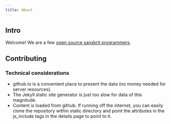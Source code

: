 ```yaml
---
title: About
---
```


## Intro

Welcome! We are a few [open source sanskrit programmers](https://groups.google.com/forum/#!forum/sanskrit-programmers).

## Contributing
### Technical considerations
- github.io is a convenient place to present the data (no money needed for server resources).
- The Jekyll static site generator is just too slow for data of this magnitude.
- Content is loaded from github. If running off the internet, you can easily clone the repository within static directory and point the attributes in the js_include tags in the details page to point to it.
